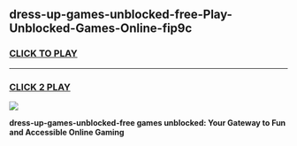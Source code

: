 
## dress-up-games-unblocked-free-Play-Unblocked-Games-Online-fip9c
<h3>
<a href="https://premium76.site?title=dress-up-games-unblocked-free&ref=24A">CLICK TO PLAY</a></h3>
<hr>

<h3>
<a href="https://premium76.site?title=dress-up-games-unblocked-free&ref=24A">CLICK 2 PLAY</a>
  
</h3>

<a href="https://premium76.site?title=dress-up-games-unblocked-free&ref=24A"><img src="https://clearcache.store/games.png"></a>


**dress-up-games-unblocked-free games unblocked: Your Gateway to Fun and Accessible Online Gaming**

